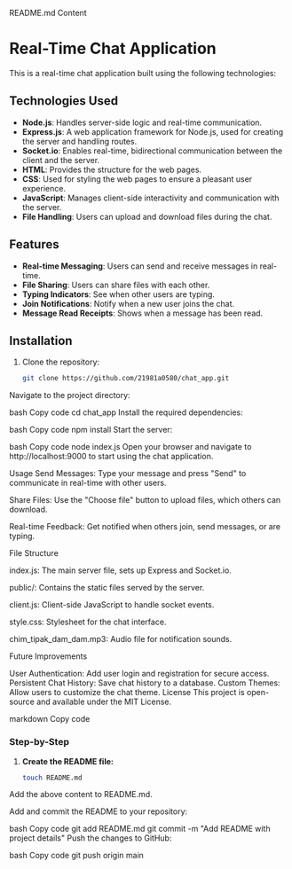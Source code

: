 README.md Content



# Real-Time Chat Application

This is a real-time chat application built using the following technologies:

## Technologies Used

- **Node.js**: Handles server-side logic and real-time communication.
- **Express.js**: A web application framework for Node.js, used for creating the server and handling routes.
- **Socket.io**: Enables real-time, bidirectional communication between the client and the server.
- **HTML**: Provides the structure for the web pages.
- **CSS**: Used for styling the web pages to ensure a pleasant user experience.
- **JavaScript**: Manages client-side interactivity and communication with the server.
- **File Handling**: Users can upload and download files during the chat.

## Features

- **Real-time Messaging**: Users can send and receive messages in real-time.
- **File Sharing**: Users can share files with each other.
- **Typing Indicators**: See when other users are typing.
- **Join Notifications**: Notify when a new user joins the chat.
- **Message Read Receipts**: Shows when a message has been read.

## Installation

1. Clone the repository:
   ```bash
   git clone https://github.com/21981a0580/chat_app.git
Navigate to the project directory:

bash
Copy code
cd chat_app
Install the required dependencies:

bash
Copy code
npm install
Start the server:

bash
Copy code
node index.js
Open your browser and navigate to http://localhost:9000 to start using the chat application.

Usage
Send Messages: Type your message and press "Send" to communicate in real-time with other users.


Share Files: Use the "Choose file" button to upload files, which others can download.


Real-time Feedback: Get notified when others join, send messages, or are typing.


File Structure


index.js: The main server file, sets up Express and Socket.io.


public/: Contains the static files served by the server.


client.js: Client-side JavaScript to handle socket events.


style.css: Stylesheet for the chat interface.


chim_tipak_dam_dam.mp3: Audio file for notification sounds.


Future Improvements


User Authentication: Add user login and registration for secure access.
Persistent Chat History: Save chat history to a database.
Custom Themes: Allow users to customize the chat theme.
License
This project is open-source and available under the MIT License.

markdown
Copy code

### Step-by-Step

1. **Create the README file:**

   ```bash
   touch README.md
Add the above content to README.md.

Add and commit the README to your repository:

bash
Copy code
git add README.md
git commit -m "Add README with project details"
Push the changes to GitHub:

bash
Copy code
git push origin main
